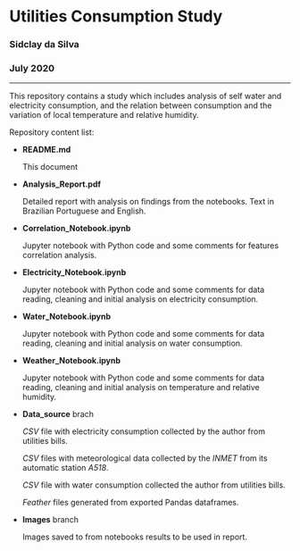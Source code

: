 # Utilities Consumption Study
### Sidclay da Silva
### July 2020

---

This repository contains a study which includes analysis of self water and electricity consumption, and the relation between consumption and the variation of local temperature and relative humidity.

Repository content list:

* **README.md**

    This document

* **Analysis_Report.pdf**

    Detailed report with analysis on findings from the notebooks. Text in Brazilian Portuguese and English.

* **Correlation_Notebook.ipynb**

    Jupyter notebook with Python code and some comments for features correlation analysis.

* **Electricity_Notebook.ipynb**

    Jupyter notebook with Python code and some comments for data reading, cleaning and initial analysis on electricity consumption.

* **Water_Notebook.ipynb**

    Jupyter notebook with Python code and some comments for data reading, cleaning and initial analysis on water consumption.

* **Weather_Notebook.ipynb**

    Jupyter notebook with Python code and some comments for data reading, cleaning and initial analysis on temperature and relative humidity.

* **Data_source** brach

    _CSV_ file with electricity consumption collected by the author from utilities bills.

    _CSV_ files with meteorological data collected by the *INMET* from its automatic station *A518*.
    
    _CSV_ file with water consumption collected the author from utilities bills.

    _Feather_ files generated from exported Pandas dataframes.

* **Images** branch

    Images saved to from notebooks results to be used in report.